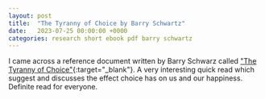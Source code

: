 ```yaml
---
layout: post
title:  "The Tyranny of Choice by Barry Schwartz"
date:   2023-07-25 00:00:00 +0000
categories: research short ebook pdf barry schwartz
---
```

I came across a reference document written by Barry Schwarz called ["The Tyranny of Choice"](https://bschwartz.domains.swarthmore.edu/Sci.Amer.pdf){:target="_blank"}. A very interesting quick read which suggest and discusses the effect choice has on us and our happiness. Definite read for everyone.